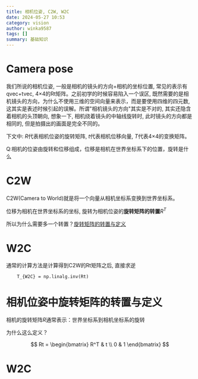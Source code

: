 ```yaml
---
title: 相机位姿, C2W, W2C
date: 2024-05-27 10:53
category: vision
author: winka9587
tags: []
summary: 基础知识
---
```


# Camera pose

我们所说的相机位姿, 一般是相机的镜头的方向+相机的坐标位置, 常见的表示有qvec+tvec, 4×4的Rt矩阵。之前初学的时候容易陷入一个误区, 既然需要的是相机镜头的方向，为什么不使用三维的空间向量来表示，而是要使用四维的四元数, 这其实是表述时候引起的误解。所谓"相机镜头的方向"其实是不对的, 其实还隐含着相机的头顶朝向, 想象一下, 相机绕着镜头的中轴线旋转时, 此时镜头的方向都是相同的, 但是拍摄出的画面是完全不同的。

下文中: $R$代表相机位姿的旋转矩阵, $t$代表相机位移向量, $T$代表4×4的变换矩阵。

Q:相机的位姿由旋转和位移组成，位移是相机在世界坐标系下的位置，旋转是什么

# C2W

C2W(Camera to World)就是将一个向量从相机坐标系变换到世界坐标系。

位移为相机在世界坐标系的坐标, 旋转为相机位姿的**旋转矩阵的转置**$R^T$

所以为什么需要多一个转置？[旋转矩阵的转置与定义](#相机位姿中旋转矩阵的转置与定义)

# W2C

通常的计算方法是计算得到C2W的Rt矩阵之后, 直接求逆

~~~
    T_{W2C} = np.linalg.inv(Rt)
~~~

# 相机位姿中旋转矩阵的转置与定义

相机的旋转矩阵$R$通常表示：世界坐标系到相机坐标系的旋转

为什么这么定义？

$$
Rt = \begin{bmatrix}
R^T & t \\
0 & 1
\end{bmatrix}
$$

# W2C
